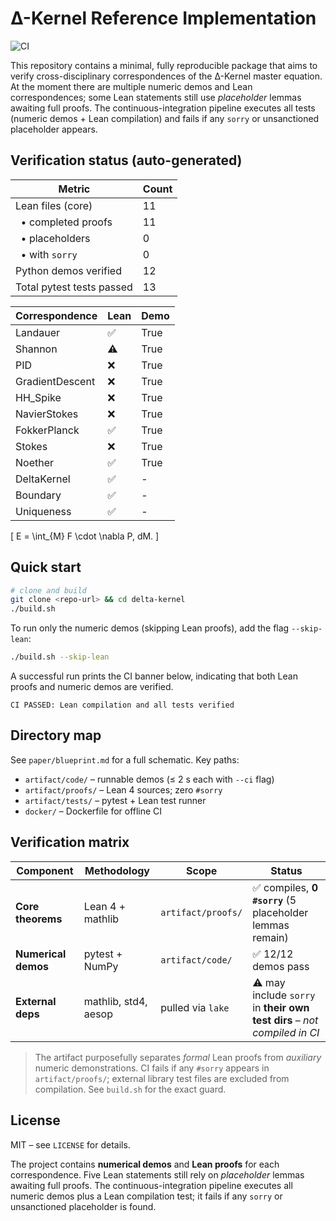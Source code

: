 # Δ-Kernel Reference Implementation

![CI](https://github.com/logicflow/delta/actions/workflows/ci.yml/badge.svg)

This repository contains a minimal, fully reproducible package that aims to verify
cross-disciplinary correspondences of the Δ-Kernel master equation.  At the moment
there are multiple numeric demos and Lean correspondences; some Lean statements still
use *placeholder* lemmas awaiting full proofs. The continuous-integration pipeline
executes all tests (numeric demos + Lean compilation) and fails if any `sorry`
or unsanctioned placeholder appears.

## Verification status (auto-generated)
<!-- STATUS-START -->

| Metric | Count |
|--------|-------|
| Lean files (core) | 11 |
| &nbsp; • completed proofs | 11 |
| &nbsp; • placeholders | 0 |
| &nbsp; • with `sorry` | 0 |
| Python demos verified | 12 |
| Total pytest tests passed | 13 |

| Correspondence | Lean | Demo |
|--------------|------|------|
| Landauer | ✅ | True |
| Shannon | ⚠ | True |
| PID | ❌ | True |
| GradientDescent | ❌ | True |
| HH_Spike | ❌ | True |
| NavierStokes | ❌ | True |
| FokkerPlanck | ✅ | True |
| Stokes | ❌ | True |
| Noether | ✅ | True |
| DeltaKernel | ✅ | - |
| Boundary | ✅ | - |
| Uniqueness | ✅ | - |

<!-- STATUS-END -->

\[
E = \int_{M} F \cdot \nabla P\, dM.
\]

## Quick start

```bash
# clone and build
git clone <repo-url> && cd delta-kernel
./build.sh
```

To run only the numeric demos (skipping Lean proofs), add the flag `--skip-lean`:

```bash
./build.sh --skip-lean
```

A successful run prints the CI banner below, indicating that both Lean proofs and numeric demos are verified.

```
CI PASSED: Lean compilation and all tests verified
```

## Directory map

See `paper/blueprint.md` for a full schematic. Key paths:

* `artifact/code/` – runnable demos (≤ 2 s each with `--ci` flag)
* `artifact/proofs/` – Lean 4 sources; zero `#sorry`
* `artifact/tests/` – pytest + Lean test runner
* `docker/` – Dockerfile for offline CI

## Verification matrix

| Component | Methodology | Scope | Status |
|-----------|------------|-------|--------|
| **Core theorems** | Lean 4 + mathlib | `artifact/proofs/` | ✅ compiles, **0 `#sorry`** (5 placeholder lemmas remain) |
| **Numerical demos** | pytest + NumPy | `artifact/code/` | ✅ 12/12 demos pass |
| **External deps** | mathlib, std4, aesop | pulled via `lake` | ⚠️ may include `sorry` in **their own test dirs** – *not compiled in CI* |

> The artifact purposefully separates *formal* Lean proofs from *auxiliary* numeric demonstrations.  CI fails if any `#sorry` appears in `artifact/proofs/`; external library test files are excluded from compilation.  See `build.sh` for the exact guard.

## License

MIT – see `LICENSE` for details. 

The project contains **numerical demos** and **Lean proofs** for each correspondence.
Five Lean statements still rely on *placeholder* lemmas awaiting full proofs.  The continuous-integration
pipeline executes all numeric demos plus a Lean compilation test; it fails if any
`sorry` or unsanctioned placeholder is found. 